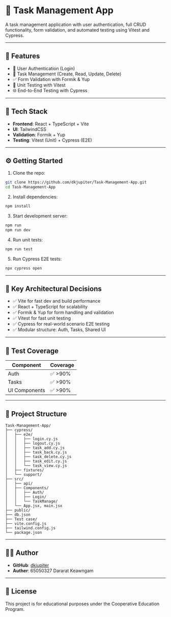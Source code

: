 # 📝 Task Management App

A task management application with user authentication, full CRUD functionality, form validation, and automated testing using Vitest and Cypress.

---

## 🚀 Features

- 🔐 User Authentication (Login)
- 🧾 Task Management (Create, Read, Update, Delete)
- ✅ Form Validation with Formik & Yup
- 🧪 Unit Testing with Vitest
- 🌐 End-to-End Testing with Cypress

---

## 🧱 Tech Stack

- **Frontend**: React + TypeScript + Vite
- **UI**: TailwindCSS
- **Validation**: Formik + Yup
- **Testing**: Vitest (Unit) + Cypress (E2E)

---

## ⚙️ Getting Started

1. Clone the repo:

```bash
git clone https://github.com/dkjupiter/Task-Management-App.git
cd Task-Management-App
```

2. Install dependencies:

```bash
npm install
```

3. Start development server:

```bash
npm run 
npm run dev
```

4. Run unit tests:

```bash
npm run test
```

5. Run Cypress E2E tests:

```bash
npx cypress open
```

---

## 🧠 Key Architectural Decisions

- ✅ Vite for fast dev and build performance
- ✅ React + TypeScript for scalability
- ✅ Formik & Yup for form handling and validation
- ✅ Vitest for fast unit testing
- ✅ Cypress for real-world scenario E2E testing
- ✅ Modular structure: Auth, Tasks, Shared UI

---

## 🧪 Test Coverage

| Component     | Coverage |
|---------------|----------|
| Auth          | ✅ >90%   |
| Tasks         | ✅ >90%   |
| UI Components | ✅ >90%   |

---

## 📂 Project Structure

```
Task-Management-App/
├── cypress/
│   ├── e2e/
│   │   ├── login.cy.js
│   │   ├── logout.cy.js
│   │   ├── task_add.cy.js
│   │   ├── task_back.cy.js
│   │   ├── task_delete.cy.js
│   │   ├── task_edit.cy.js
│   │   └── task_view.cy.js
│   ├── fixtures/
│   └── support/
├── src/
│   ├── api/
│   ├── Components/
│   │   ├── Auth/
│   │   ├── Login/
│   │   └── TaskManage/
│   └── App.jsx, main.jsx
├── public/
├── db.json
├── Test case/
├── vite.config.js
├── tailwind.config.js
└── package.json
```


---

## 👨‍💻 Author

- **GitHub**: [dkjupiter](https://github.com/dkjupiter)
- **Auther**: 65050327 Dararat Keawngam 

---

## 📜 License

This project is for educational purposes under the Cooperative Education Program.

